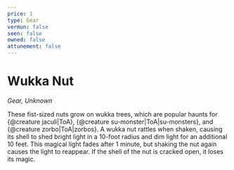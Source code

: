 ```yaml
---
price: 1
type: Gear
vermun: false
seen: false
owned: false
attunement: false
---
```

# Wukka Nut

*Gear, Unknown*

These fist-sized nuts grow on wukka trees, which are popular haunts for {@creature jaculi|ToA}, {@creature su-monster|ToA|su-monsters}, and {@creature zorbo|ToA|zorbos}. A wukka nut rattles when shaken, causing its shell to shed bright light in a 10-foot radius and dim light for an additional 10 feet. This magical light fades after 1 minute, but shaking the nut again causes the light to reappear. If the shell of the nut is cracked open, it loses its magic.